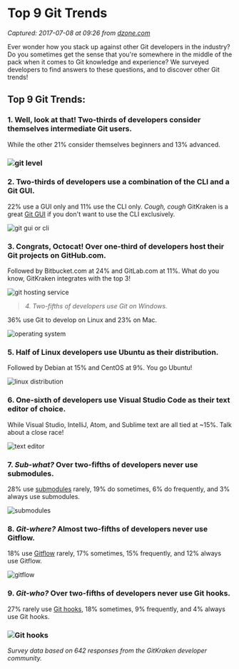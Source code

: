 # Top 9 Git Trends

_Captured: 2017-07-08 at 09:26 from [dzone.com](https://dzone.com/articles/top-9-git-trends?edition=306238&utm_source=Daily%20Digest&utm_medium=email&utm_campaign=dd%202017-07-07)_

Ever wonder how you stack up against other Git developers in the industry? Do you sometimes get the sense that you're somewhere in the middle of the pack when it comes to Git knowledge and experience? We surveyed developers to find answers to these questions, and to discover other Git trends!

## Top 9 Git Trends:

### 1\. Well, look at that! Two-thirds of developers consider themselves intermediate Git users.

While the other 21% consider themselves beginners and 13% advanced.

### ![git level](https://blog.axosoft.com/wp-content/uploads/2017/06/Q1.png)

### 2\. Two-thirds of developers use a combination of the CLI and a Git GUI.

22% use a GUI only and 11% use the CLI only. _*Cough, cough*_ GitKraken is a great [Git GUI](https://www.gitkraken.com/) if you don't want to use the CLI exclusively.

![git gui or cli](https://blog.axosoft.com/wp-content/uploads/2017/06/Q2.png)

### 3\. Congrats, Octocat! Over one-third of developers host their Git projects on GitHub.com.

Followed by Bitbucket.com at 24% and GitLab.com at 11%. What do you know, GitKraken integrates with the top 3!

![git hosting service](https://blog.axosoft.com/wp-content/uploads/2017/06/Q3.png)

> _4. Two-fifths of developers use Git on Windows._

36% use Git to develop on Linux and 23% on Mac.

![operating system](https://blog.axosoft.com/wp-content/uploads/2017/06/Q4.png)

### 5\. Half of Linux developers use Ubuntu as their distribution.

Followed by Debian at 15% and CentOS at 9%. You go Ubuntu!

![linux distribution](https://blog.axosoft.com/wp-content/uploads/2017/06/Q5.png)

### 6\. One-sixth of developers use Visual Studio Code as their text editor of choice.

While Visual Studio, IntelliJ, Atom, and Sublime text are all tied at ~15%. Talk about a close race!

![text editor](https://blog.axosoft.com/wp-content/uploads/2017/06/Q6.png)

### 7\. _Sub-what?_ Over two-fifths of developers never use submodules.

28% use [submodules](https://blog.axosoft.com/2016/12/06/git-tutorial-submodules/) rarely, 19% do sometimes, 6% do frequently, and 3% always use submodules.

![submodules](https://blog.axosoft.com/wp-content/uploads/2017/06/Q7.png)

### 8\. _Git-where?_ Almost two-fifths of developers never use Gitflow.

18% use [Gitflow](https://blog.axosoft.com/2017/01/31/gitflow/) rarely, 17% sometimes, 15% frequently, and 12% always use Gitflow.

![gitflow](https://blog.axosoft.com/wp-content/uploads/2017/06/Q8.png)

### 9\. _Git-who?_ Over two-fifths of developers never use Git hooks.

27% rarely use [Git hooks](https://youtu.be/ZZgyILr-TjA), 18% sometimes, 9% frequently, and 4% always use Git hooks.

### ![Git hooks](https://blog.axosoft.com/wp-content/uploads/2017/06/Q9.png)

_Survey data based on 642 responses from the GitKraken developer community._
